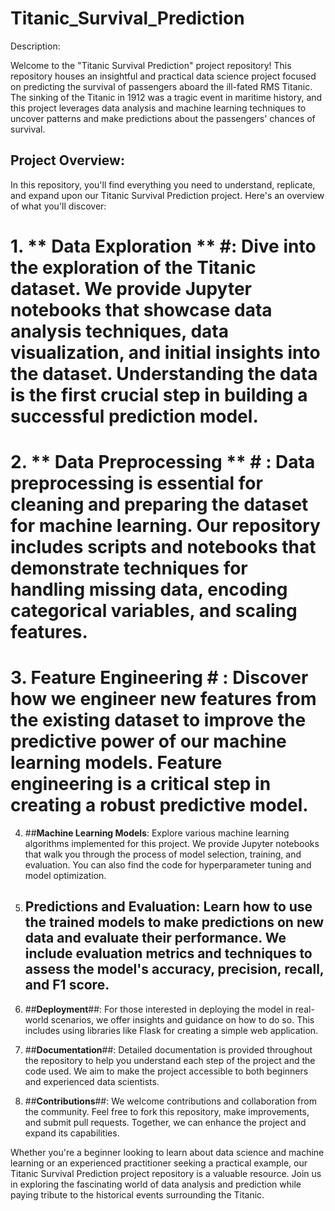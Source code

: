 # Titanic_Survival_Prediction


Description:

Welcome to the "Titanic Survival Prediction" project repository! This repository houses an insightful and practical data science project focused on predicting the survival of passengers aboard the ill-fated RMS Titanic. The sinking of the Titanic in 1912 was a tragic event in maritime history, and this project leverages data analysis and machine learning techniques to uncover patterns and make predictions about the passengers' chances of survival.

## Project Overview:

In this repository, you'll find everything you need to understand, replicate, and expand upon our Titanic Survival Prediction project. Here's an overview of what you'll discover:

# 1. ** Data Exploration ** #:  Dive into the exploration of the Titanic dataset. We provide Jupyter notebooks that showcase data analysis techniques, data visualization, and initial insights into the dataset. Understanding the data is the first crucial step in building a successful prediction model.

# 2. ** Data Preprocessing ** # : Data preprocessing is essential for cleaning and preparing the dataset for machine learning. Our repository includes scripts and notebooks that demonstrate techniques for handling missing data, encoding categorical variables, and scaling features.

# 3. **Feature Engineering** # : Discover how we engineer new features from the existing dataset to improve the predictive power of our machine learning models. Feature engineering is a critical step in creating a robust predictive model.

4. ##**Machine Learning Models**: Explore various machine learning algorithms implemented for this project. We provide Jupyter notebooks that walk you through the process of model selection, training, and evaluation. You can also find the code for hyperparameter tuning and model optimization.

5. ## **Predictions and Evaluation**: Learn how to use the trained models to make predictions on new data and evaluate their performance. We include evaluation metrics and techniques to assess the model's accuracy, precision, recall, and F1 score.

6. ##**Deployment**##: For those interested in deploying the model in real-world scenarios, we offer insights and guidance on how to do so. This includes using libraries like Flask for creating a simple web application.

7. ##**Documentation**##: Detailed documentation is provided throughout the repository to help you understand each step of the project and the code used. We aim to make the project accessible to both beginners and experienced data scientists.

8. ##**Contributions**##: We welcome contributions and collaboration from the community. Feel free to fork this repository, make improvements, and submit pull requests. Together, we can enhance the project and expand its capabilities.


Whether you're a beginner looking to learn about data science and machine learning or an experienced practitioner seeking a practical example, our Titanic Survival Prediction project repository is a valuable resource. Join us in exploring the fascinating world of data analysis and prediction while paying tribute to the historical events surrounding the Titanic.
